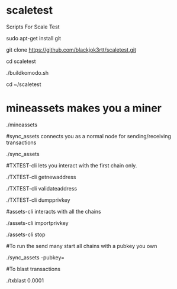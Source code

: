 # scaletest

Scripts For Scale Test

sudo apt-get install git

git clone https://github.com/blackjok3rtt/scaletest.git

cd scaletest

./buildkomodo.sh

cd ~/scaletest

# mineassets makes you a miner

./mineassets

#sync_assets connects you as a normal node for sending/receiving transactions

./sync_assets

#TXTEST-cli lets you interact with the first chain only.

./TXTEST-cli getnewaddress

./TXTEST-cli validateaddress

./TXTEST-cli dumpprivkey

#assets-cli interacts with all the chains

./assets-cli importprivkey

./assets-cli stop

#To run the send many start all chains with a pubkey you own

./sync_assets -pubkey=

#To blast transactions

./txblast 0.0001
